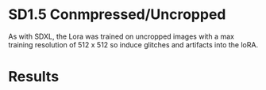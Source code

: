 # SD1.5 Conmpressed/Uncropped

As with SDXL, the Lora was trained on uncropped images with a max training resolution of 512 x 512 so induce glitches and artifacts into the loRA.


# Results





